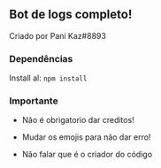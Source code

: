 ##  Bot de logs completo!
Criado por Pani Kaz#8893


###  Dependências
Install al: `npm install`



###  Importante
- Não é obrigatorio dar creditos!

- Mudar os emojis para não dar erro!

- Não falar que é o criador do código
